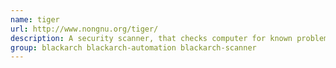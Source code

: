 ```yaml
---
name: tiger
url: http://www.nongnu.org/tiger/
description: A security scanner, that checks computer for known problems.
group: blackarch blackarch-automation blackarch-scanner
---
```

